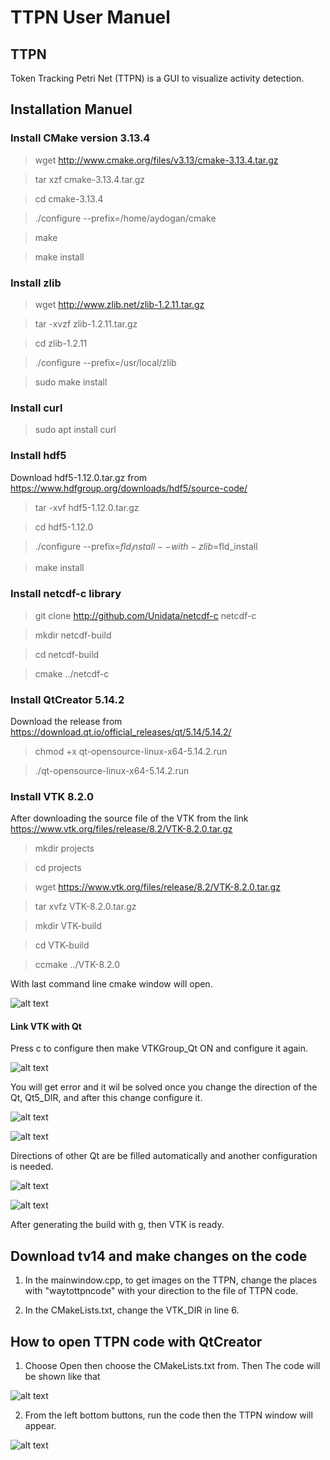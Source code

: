 # TTPN User Manuel

## TTPN
Token Tracking Petri Net (TTPN) is a GUI to visualize activity detection.

## Installation Manuel

### Install CMake version 3.13.4 

> wget http://www.cmake.org/files/v3.13/cmake-3.13.4.tar.gz

> tar xzf cmake-3.13.4.tar.gz

> cd cmake-3.13.4

> ./configure --prefix=/home/aydogan/cmake

> make

> make install

### Install zlib

> wget http://www.zlib.net/zlib-1.2.11.tar.gz

> tar -xvzf zlib-1.2.11.tar.gz

> cd zlib-1.2.11

> ./configure --prefix=/usr/local/zlib

> sudo make install

### Install curl

> sudo apt install curl

### Install hdf5

Download hdf5-1.12.0.tar.gz from https://www.hdfgroup.org/downloads/hdf5/source-code/

> tar -xvf hdf5-1.12.0.tar.gz

> cd hdf5-1.12.0

> ./configure --prefix=$fld_install --with-zlib=$fld_install

> make install


### Install netcdf-c library

> git clone http://github.com/Unidata/netcdf-c netcdf-c

> mkdir netcdf-build

> cd netcdf-build

> cmake ../netcdf-c

### Install QtCreator 5.14.2
Download the release from https://download.qt.io/official_releases/qt/5.14/5.14.2/

> chmod +x qt-opensource-linux-x64-5.14.2.run

> ./qt-opensource-linux-x64-5.14.2.run

### Install VTK 8.2.0

After downloading the source file of the VTK from the link https://www.vtk.org/files/release/8.2/VTK-8.2.0.tar.gz

> mkdir projects

> cd projects

> wget https://www.vtk.org/files/release/8.2/VTK-8.2.0.tar.gz

> tar xvfz VTK-8.2.0.tar.gz

> mkdir VTK-build

> cd VTK-build

> ccmake ../VTK-8.2.0

With last command line cmake window will open.

![alt text](https://user-images.githubusercontent.com/70952816/95137242-55136c80-0770-11eb-9af0-651f87d83352.png)

#### Link VTK with Qt


Press c to configure then make VTKGroup_Qt ON and configure it again.

![alt text](https://user-images.githubusercontent.com/70952816/95137239-53e23f80-0770-11eb-9937-07bffacbb806.png)

You will get error and it wil be solved once you change the direction of the Qt, Qt5_DIR, and after this change configure it.

![alt text](https://user-images.githubusercontent.com/70952816/95137237-53e23f80-0770-11eb-8f26-20bb8f935fb3.png)

![alt text](https://user-images.githubusercontent.com/70952816/95137233-52b11280-0770-11eb-94e4-56dd824dd1ff.png)

Directions of other Qt are be filled automatically and another configuration is needed.

![alt text](https://user-images.githubusercontent.com/70952816/95137232-52187c00-0770-11eb-8a48-7e58c042dfd6.png)

![alt text](https://user-images.githubusercontent.com/70952816/95137229-517fe580-0770-11eb-9228-e37b5888247a.png)

After generating the build with g, then VTK is ready.

## Download tv14 and make changes on the code

1. In the mainwindow.cpp, to get images on the TTPN, change the places with "waytottpncode" with your direction to the file of TTPN code.

2. In the CMakeLists.txt, change the VTK_DIR in line 6.

## How to open TTPN code with QtCreator

1. Choose Open then choose the CMakeLists.txt from. Then The code will be shown like that

![alt text](https://user-images.githubusercontent.com/70952816/96138259-3f3b3f80-0f06-11eb-8b14-b193c6e0928d.png)

2. From the left bottom buttons, run the code then the TTPN window will appear.

![alt text](https://user-images.githubusercontent.com/70952816/96138245-3d717c00-0f06-11eb-89fd-a750438b1183.png)


